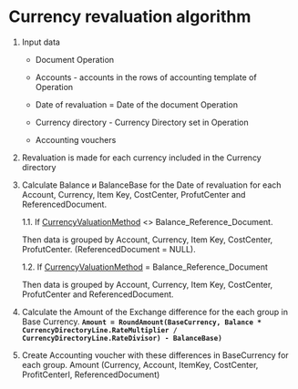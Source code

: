 # Currency revaluation algorithm





1. Input data 

   - Document Operation

   - Accounts - accounts in the rows of accounting template of Operation
   - Date of revaluation = Date of the document Operation
   - Currency directory - Currency Directory set in Operation
   - Accounting vouchers

2. Revaluation is made for each currency included in the Currency directory

3. Calculate Balance и BalanceBase for the Date of revaluation for each Account, Currency, Item Key, CostCenter, ProfutCenter and ReferencedDocument.

   1.1. If [CurrencyValuationMethod](https://docs.erp.net/model/entities/Finance.Accounting.Accounts.html#currencyvaluationmethod) <> Balance_Reference_Document.

     Then data is grouped by Account, Currency, Item Key, CostCenter, ProfutCenter. (ReferencedDocument = NULL).

   1.2. If [CurrencyValuationMethod](https://docs.erp.net/model/entities/Finance.Accounting.Accounts.html#currencyvaluationmethod) = Balance_Reference_Document

     Then data is grouped by Account, Currency, Item Key, CostCenter, ProfutCenter and ReferencedDocument.


2. Calculate the Amount of the Exchange difference for the each group in Base Currency.
    **`Amount = RoundAmount(BaseCurrency, Balance * CurrencyDirectoryLine.RateMultiplier / CurrencyDirectoryLine.RateDivisor) - BalanceBase)`**

3. Create Accounting voucher with these differences in BaseCurrency for each group.
    Amount (Currency, Account, ItemKey, CostCenter, ProfitCenterI, ReferencedDocument)
